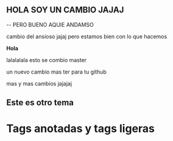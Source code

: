 ## HOLA SOY UN CAMBIO JAJAJ

-- PERO BUENO AQUIE ANDAMSO

cambio del ansioso jajaj
pero estamos bien con lo que hacemos

**Hola**

lalalalala
esto se combio master


un nuevo cambio mas ter para tu github

mas y mas cambios jajajaj

## Este es otro tema 

# Tags anotadas y tags ligeras 